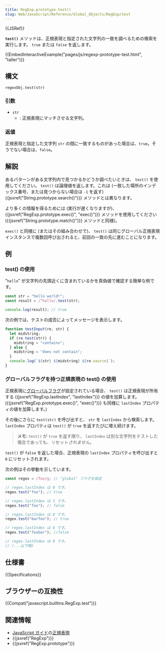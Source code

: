 ```yaml
---
title: RegExp.prototype.test()
slug: Web/JavaScript/Reference/Global_Objects/RegExp/test
---
```


{{JSRef}}

**`test()`** メソッドは、正規表現と指定された文字列の一致を調べるための検索を実行します。 `true` または `false` を返します。

{{EmbedInteractiveExample("pages/js/regexp-prototype-test.html", "taller")}}

## 構文

```
regexObj.test(str)
```

### 引数

- `str`
  - : 正規表現にマッチさせる文字列。

### 返値

正規表現と指定した文字列 `str` の間に一致するものがあった場合は、`true`。そうでない場合は、`false`。

## 解説

あるパターンがある文字列内で見つかるかどうか調べたいときは、 `test()` を使用してください。 `test()` は論理値を返します。これは (一致した場所のインデックス番号、または見つからない場合は `-1` を返す) {{jsxref("String.prototype.search()")}} メソッドとは異なります。

より多くの情報を得るためには (実行が遅くなりますが)、 {{jsxref("RegExp.prototype.exec()", "exec()")}} メソッドを使用してください ({{jsxref("String.prototype.match()")}} メソッドと同様)。

`exec()` と同様に (またはその組み合わせで)、 `test()` は同じグローバル正規表現インスタンスで複数回呼び出されると、前回の一致の先に進むことになります。

## 例

### test() の使用

"`hello`" が文字列の先頭近くに含まれているかを真偽値で確認する簡単な例です。

```js
const str = "hello world!";
const result = /^hello/.test(str);

console.log(result); // true
```

次の例では、テストの成否によってメッセージを表示します。

```js
function testInput(re, str) {
  let midstring;
  if (re.test(str)) {
    midstring = "contains";
  } else {
    midstring = "does not contain";
  }
  console.log(`${str} ${midstring} ${re.source}`);
}
```

### グローバルフラグを持つ正規表現の test() の使用

正規表現に[グローバルフラグ](/ja/docs/Web/JavaScript/Guide/Regular_Expressions#Advanced_searching_with_flags_2)が設定されている場合、 `test()` は正規表現が所有する {{jsxref("RegExp.lastIndex", "lastIndex")}} の値を加算します。 ({{jsxref("RegExp.prototype.exec()", "exec()")}} も同様に `lastIndex` プロパティの値を加算します。)

その後にさらに `test(str)` を呼び出すと、 `str` を `lastIndex` から検索します。 `lastIndex` プロパティは `test()` が `true` を返すたびに増え続けます。

> **メモ:** `test()` が `true` を返す限り、 `lastIndex` は別な文字列をテストした場合であっても、リセット*されません*。

`test()` が `false` を返した場合、正規表現の `lastIndex` プロパティを呼び出すと `0` にリセットされます。

次の例はその挙動を示しています。

```js
const regex = /foo/g; // "global" フラグを設定

// regex.lastIndex は 0 です。
regex.test("foo"); // true

// regex.lastIndex は 3 です。
regex.test("foo"); // false

// regex.lastIndex は 0 です。
regex.test("barfoo"); // true

// regex.lastIndex は 6 です。
regex.test("foobar"); //false

// regex.lastIndex は 0 です。
// (...以下略)
```

## 仕様書

{{Specifications}}

## ブラウザーの互換性

{{Compat("javascript.builtins.RegExp.test")}}

## 関連情報

- [JavaScript ガイド](/ja/docs/Web/JavaScript/Guide)の[正規表現](/ja/docs/Web/JavaScript/Guide/Regular_Expressions)
- {{jsxref("RegExp")}}
- {{jsxref("RegExp.prototype")}}
